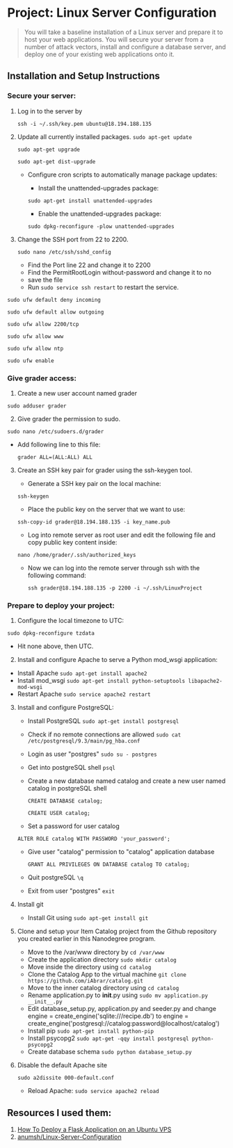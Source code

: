 # Project: Linux Server Configuration

>You will take a baseline installation of a Linux server and prepare it to host your web applications. You will secure your server from a number of attack vectors, install and configure a database server, and deploy one of your existing web applications onto it.

## Installation and Setup Instructions
### Secure your server:
1. Log in to the server by

    `ssh -i ~/.ssh/key.pem ubuntu@18.194.188.135`

2. Update all currently installed packages.
    `sudo apt-get update`

    `sudo apt-get upgrade`

    `sudo apt-get dist-upgrade`

    - Configure cron scripts to automatically manage package updates:
        - Install the unattended-upgrades package:

        `sudo apt-get install unattended-upgrades`

        - Enable the unattended-upgrades package:

        `sudo dpkg-reconfigure -plow unattended-upgrades`

3. Change the SSH port from 22 to 2200.

    `sudo nano /etc/ssh/sshd_config`

    - Find the Port line 22 and change it to 2200
    - Find the PermitRootLogin without-password and change it to no
    - save the file
    - Run `sudo service ssh restart` to restart the service.



`sudo ufw default deny incoming`

`sudo ufw default allow outgoing`

 `sudo ufw allow 2200/tcp`

 `sudo ufw allow www`

 `sudo ufw allow ntp`

 `sudo ufw enable`

### Give grader access:
1. Create a new user account named grader

`sudo adduser grader`

2. Give grader the permission to sudo.

`sudo nano /etc/sudoers.d/grader`

   - Add following line to this file:

        `grader ALL=(ALL:ALL) ALL`

3. Create an SSH key pair for grader using the ssh-keygen tool.
   - Generate a SSH key pair on the local machine:

    `ssh-keygen`

   - Place the public key on the server that we want to use:

    `ssh-copy-id grader@18.194.188.135 -i key_name.pub`

   - Log into remote server as root user and edit the following file and copy public key content inside:

    `nano /home/grader/.ssh/authorized_keys`

   - Now we can log into the remote server through ssh with the following command:

     `ssh grader@18.194.188.135 -p 2200 -i ~/.ssh/LinuxProject`

### Prepare to deploy your project:
1.  Configure the local timezone to UTC:

  `sudo dpkg-reconfigure tzdata`

   - Hit none above, then UTC.

2.  Install and configure Apache to serve a Python mod_wsgi application:
   - Install Apache `sudo apt-get install apache2`
   - Install mod_wsgi `sudo apt-get install python-setuptools libapache2-mod-wsgi`
   - Restart Apache `sudo service apache2 restart`

3. Install and configure PostgreSQL:
   - Install PostgreSQL `sudo apt-get install postgresql`
   - Check if no remote connections are allowed `sudo cat /etc/postgresql/9.3/main/pg_hba.conf`
   - Login as user "postgres" `sudo su - postgres`
   - Get into postgreSQL shell `psql`
   - Create a new database named catalog and create a new user named catalog in postgreSQL shell

     `CREATE DATABASE catalog;`

     `CREATE USER catalog;`

   - Set a password for user catalog

    `ALTER ROLE catalog WITH PASSWORD 'your_password';`

   - Give user "catalog" permission to "catalog" application database

     `GRANT ALL PRIVILEGES ON DATABASE catalog TO catalog;`

   - Quit postgreSQL  `\q`

   - Exit from user "postgres" `exit`

4. Install git
   - Install Git using `sudo apt-get install git`

5. Clone and setup your Item Catalog project from the Github repository you created earlier in this Nanodegree program.
   - Move to the /var/www directory by `cd /var/www`
   - Create the application directory `sudo mkdir catalog`
   - Move inside the directory using `cd catalog`
   - Clone the Catalog App to the virtual machine `git clone https://github.com/iAbrar/catalog.git`
   - Move to the inner catalog directory using `cd catalog`
   - Rename application.py to __init__.py using `sudo mv application.py __init__.py`
   - Edit database_setup.py, application.py and seeder.py and change engine = create_engine('sqlite:///recipe.db') to engine = create_engine('postgresql://catalog:password@localhost/catalog')
   - Install pip `sudo apt-get install python-pip`
   - Install psycopg2 `sudo apt-get -qqy install postgresql python-psycopg2`
   - Create database schema `sudo python database_setup.py`

6.  Disable the default Apache site

    `sudo a2dissite 000-default.conf`

    - Reload Apache: `sudo service apache2 reload`

## Resources I used them:
1. [How To Deploy a Flask Application on an Ubuntu VPS](https://www.digitalocean.com/community/tutorials/how-to-deploy-a-flask-application-on-an-ubuntu-vps)
2. [anumsh/Linux-Server-Configuration](https://github.com/anumsh/Linux-Server-Configuration)


